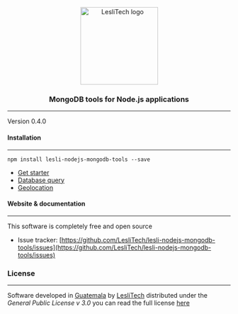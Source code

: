 <p align="center">
    <img width="175" alt="LesliTech logo" src="https://cdn.lesli.tech/leslitech/brand/leslitech-logo.svg" />
</p>

<h3 align="center">MongoDB tools for Node.js applications</h3>

<hr/>

Version 0.4.0 



#### Installation
--------
```
npm install lesli-nodejs-mongodb-tools --save  
```



* [Get starter](./docs/get-starter.md)
* [Database query](./docs/database-query.md)
* [Geolocation](./docs/geolocation.md)



#### Website & documentation
-------

This software is completely free and open source

* Issue tracker: [https://github.com/LesliTech/lesli-nodejs-mongodb-tools/issues](https://github.com/LesliTech/lesli-nodejs-mongodb-tools/issues)



### License  
------
Software developed in [Guatemala](http://visitguatemala.com/) by [LesliTech](https://www.lesli.tech) distributed under the *General Public License v 3.0* you can read the full license [here](http://www.gnu.org/licenses/gpl-3.0.html)
